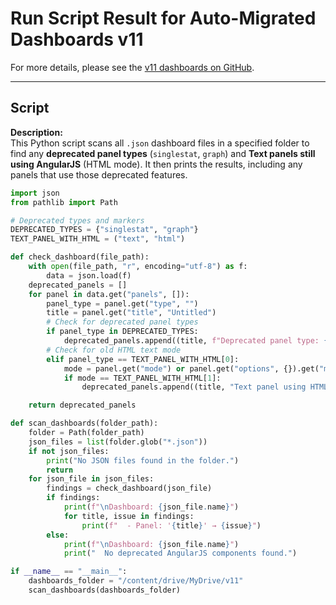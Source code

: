 # Run Script Result for Auto-Migrated Dashboards v11

For more details, please see the [v11 dashboards on GitHub](https://github.com/cybertec-postgresql/pgwatch/tree/master/grafana/postgres/v11).

---

## Script

**Description:**  
This Python script scans all `.json` dashboard files in a specified folder to find any **deprecated panel types** (`singlestat`, `graph`) and **Text panels still using AngularJS** (HTML mode). It then prints the results, including any panels that use those deprecated features.

```python
import json
from pathlib import Path

# Deprecated types and markers
DEPRECATED_TYPES = {"singlestat", "graph"}
TEXT_PANEL_WITH_HTML = ("text", "html")

def check_dashboard(file_path):
    with open(file_path, "r", encoding="utf-8") as f:
        data = json.load(f)
    deprecated_panels = []
    for panel in data.get("panels", []):
        panel_type = panel.get("type", "")
        title = panel.get("title", "Untitled")
        # Check for deprecated panel types
        if panel_type in DEPRECATED_TYPES:
            deprecated_panels.append((title, f"Deprecated panel type: {panel_type}"))
        # Check for old HTML text mode
        elif panel_type == TEXT_PANEL_WITH_HTML[0]:
            mode = panel.get("mode") or panel.get("options", {}).get("mode")
            if mode == TEXT_PANEL_WITH_HTML[1]:
                deprecated_panels.append((title, "Text panel using HTML (AngularJS)"))

    return deprecated_panels

def scan_dashboards(folder_path):
    folder = Path(folder_path)
    json_files = list(folder.glob("*.json"))
    if not json_files:
        print("No JSON files found in the folder.")
        return
    for json_file in json_files:
        findings = check_dashboard(json_file)
        if findings:
            print(f"\nDashboard: {json_file.name}")
            for title, issue in findings:
                print(f"  - Panel: '{title}' → {issue}")
        else:
            print(f"\nDashboard: {json_file.name}")
            print("  No deprecated AngularJS components found.")

if __name__ == "__main__":
    dashboards_folder = "/content/drive/MyDrive/v11"
    scan_dashboards(dashboards_folder)
